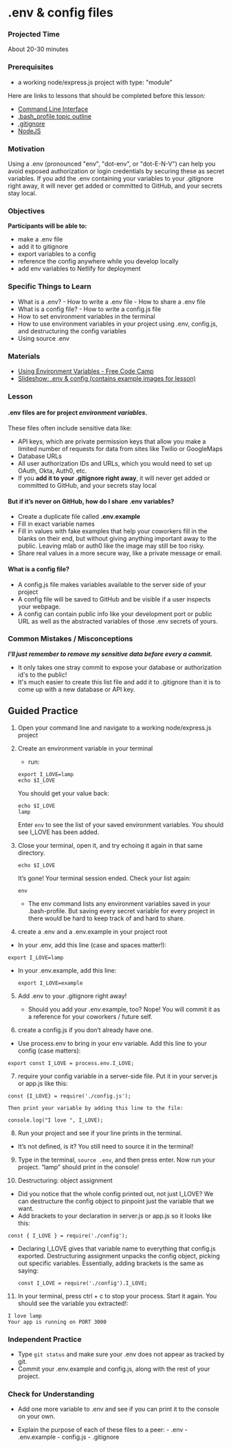 # .env & config files

### Projected Time

About 20-30 minutes

### Prerequisites

- a working node/express.js project with type: "module"

Here are links to lessons that should be completed before this lesson:

- [Command Line Interface](/dev-tools/command-line-interface.md)
- [.bash_profile topic outline](/dev-tools/dot-profile.md)
- [.gitignore ](/git/gitignore.md)
- [NodeJS ](/node-js)

### Motivation

Using a .env (pronounced "env", "dot-env", or "dot-E-N-V") can help you avoid exposed authorization or login credentials by securing these as secret variables. If you add the .env containing your variables to your .gitignore right away, it will never get added or committed to GitHub, and your secrets stay local.

### Objectives

**Participants will be able to:**

- make a .env file
- add it to gitignore
- export variables to a config
- reference the config anywhere while you develop locally
- add env variables to Netlify for deployment

### Specific Things to Learn

- What is a .env? - How to write a .env file - How to share a .env file
- What is a config file? - How to write a config.js file
- How to set environment variables in the terminal
- How to use environment variables in your project using .env, config.js, and destructuring the config variables
- Using source .env

### Materials

- [Using Environment Variables - Free Code Camp](https://medium.freecodecamp.org/heres-how-you-can-actually-use-node-environment-variables-8fdf98f53a0a)
- [Slideshow: .env & config (contains example images for lesson) ](https://docs.google.com/presentation/d/1SZAzZBRiwmQyVnxGR8d1pfEaG265Z9mU2EFqUizqHUQ/edit#slide=id.p)

### Lesson

#### .env files are for project _environment variables_.

These files often include sensitive data like:

- API keys, which are private permission keys that allow you make a limited number of requests for data from sites like Twilio or GoogleMaps
- Database URLs
- All user authorization IDs and URLs, which you would need to set up OAuth, Okta, Auth0, etc.
- If you **add it to your .gitignore right away**, it will never get added or committed to GitHub, and your secrets stay local

#### But if it’s never on GitHub, how do I share .env variables?

- Create a duplicate file called **.env.example**
- Fill in exact variable names
- Fill in values with fake examples that help your coworkers fill in the blanks on their end, but without giving anything important away to the public. Leaving mlab or auth0 like the image may still be too risky.
- Share real values in a more secure way, like a private message or email.

#### What is a config file?

- A config.js file makes variables available to the server side of your project
- A config file will be saved to GitHub and be visible if a user inspects your webpage.
- A config can contain public info like your development port or public URL as well as the abstracted variables of those .env secrets of yours.

### Common Mistakes / Misconceptions

**_I'll just remember to remove my sensitive data before every a commit._**

- It only takes one stray commit to expose your database or authorization id's to the public!
- It's much easier to create this list file and add it to .gitignore than it is to come up with a new database or API key.

## Guided Practice

1. Open your command line and navigate to a working node/express.js project
1. Create an environment variable in your terminal

   - run:

   ```
   export I_LOVE=lamp
   echo $I_LOVE
   ```

   You should get your value back:

   ```
   echo $I_LOVE
   lamp
   ```

   Enter `env` to see the list of your saved environment variables. You should see I_LOVE has been added.

1. Close your terminal, open it, and try echoing it again in that same directory.

   ```
   echo $I_LOVE
   ```

   It’s gone! Your terminal session ended. Check your list again:

   ```
   env
   ```

   - The env command lists any environment variables saved in your .bash-profile. But saving every secret variable for every project in there would be hard to keep track of and hard to share.

1. create a .env and a .env.example in your project root

- In your .env, add this line (case and spaces matter!):

```
export I_LOVE=lamp
```

- In your .env.example, add this line:

  ```
  export I_LOVE=example
  ```

5. Add .env to your .gitignore right away!

   - Should you add your .env.example, too? Nope! You will commit it as a reference for your coworkers / future self.

1. create a config.js if you don’t already have one.

- Use process.env to bring in your env variable. Add this line to your config (case matters):

```
export const I_LOVE = process.env.I_LOVE;
```

7. require your config variable in a server-side file. Put it in your server.js or app.js like this:

```
const {I_LOVE} = require('./config.js');
```

    Then print your variable by adding this line to the file:

```
console.log("I love ", I_LOVE);
```

8. Run your project and see if your line prints in the terminal.

- It’s not defined, is it? You still need to source it in the terminal!

9. Type in the terminal, `source .env`, and then press enter. Now run your project. “lamp” should print in the console!

10. Destructuring: object assignment

- Did you notice that the whole config printed out, not just I_LOVE? We can destructure the config object to pinpoint just the variable that we want.
- Add brackets to your declaration in server.js or app.js so it looks like this:

```
const { I_LOVE } = require('./config');
```

- Declaring I_LOVE gives that variable name to everything that config.js exported. Destructuring assignment unpacks the config object, picking out specific variables. Essentially, adding brackets is the same as saying:
  ```
  const I_LOVE = require('./config').I_LOVE;
  ```

11. In your terminal, press ctrl + c to stop your process. Start it again. You should see the variable you extracted!:

```
I love lamp
Your app is running on PORT 3000
```

### Independent Practice

- Type `git status` and make sure your .env does not appear as tracked by git.
- Commit your .env.example and config.js, along with the rest of your project.

### Check for Understanding

- Add one more variable to .env and see if you can print it to the console on your own.

- Explain the purpose of each of these files to a peer: - .env - .env.example - config.js - .gitignore
